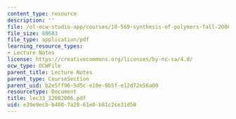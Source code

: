 ```yaml
---
content_type: resource
description: ''
file: /ol-ocw-studio-app/courses/10-569-synthesis-of-polymers-fall-2006/e39e9ecbb4007a2861e0b81c2ce31d50_lec33_12082006.pdf
file_size: 88683
file_type: application/pdf
learning_resource_types:
- Lecture Notes
license: https://creativecommons.org/licenses/by-nc-sa/4.0/
ocw_type: OCWFile
parent_title: Lecture Notes
parent_type: CourseSection
parent_uid: b2e5ff96-5d5c-e10e-8b5f-e12d72e56a00
resourcetype: Document
title: lec33_12082006.pdf
uid: e39e9ecb-b400-7a28-61e0-b81c2ce31d50
---
```

